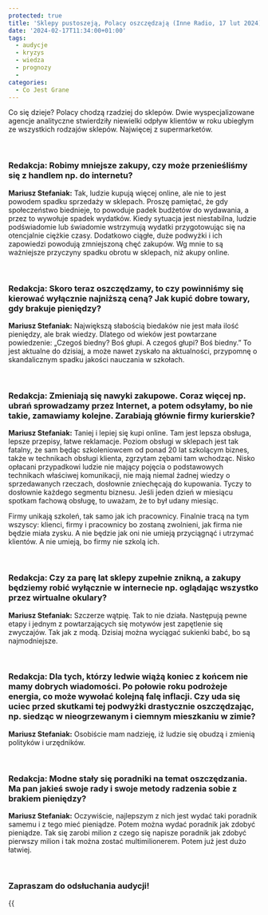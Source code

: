 ```yaml
---
protected: true
title: 'Sklepy pustoszeją, Polacy oszczędzają (Inne Radio, 17 lut 2024)'
date: '2024-02-17T11:34:00+01:00'
tags:
  - audycje
  - kryzys
  - wiedza
  - prognozy
  - 
categories:
  - Co Jest Grane
---
```

Co się dzieje? Polacy chodzą rzadziej do sklepów. Dwie wyspecjalizowane agencje analityczne stwierdziły niewielki odpływ klientów w roku ubiegłym ze wszystkich rodzajów sklepów. Najwięcej z supermarketów.

<br>
 
### Redakcja: Robimy mniejsze zakupy, czy może przenieśliśmy się z handlem np. do internetu?

**Mariusz Stefaniak:**  Tak, ludzie kupują więcej online, ale nie to jest powodem spadku sprzedaży w sklepach. Proszę pamiętać, że gdy społeczeństwo biednieje, to powoduje  padek budżetów do wydawania, a przez to wywołuje spadek wydatków. Kiedy sytuacja jest niestabilna, ludzie podświadomie lub świadomie wstrzymują wydatki przygotowując się na  otencjalnie ciężkie czasy. Dodatkowo ciągłe, duże podwyżki i ich zapowiedzi powodują zmniejszoną chęć zakupów. Wg mnie to są ważniejsze przyczyny spadku obrotu w sklepach, niż  akupy online.
 
<br>
 
### Redakcja: Skoro teraz oszczędzamy, to czy powinniśmy się kierować wyłącznie najniższą ceną? Jak kupić dobre towary, gdy brakuje pieniędzy?

**Mariusz Stefaniak:** Największą słabością biedaków nie jest mała ilość pieniędzy, ale brak wiedzy. Dlatego od wieków jest powtarzane powiedzenie: „Czegoś biedny? Boś głupi. A czegoś głupi? Boś biedny.” To jest aktualne do dzisiaj, a może nawet zyskało na aktualności, przypomnę o skandalicznym spadku jakości nauczania w szkołach. 
 
<br>
 
### Redakcja: Zmieniają się nawyki zakupowe. Coraz więcej np. ubrań sprowadzamy przez Internet, a potem odsyłamy, bo nie takie, zamawiamy kolejne. Zarabiają głównie firmy kurierskie?

**Mariusz Stefaniak:** Taniej i lepiej się kupi online. Tam jest lepsza obsługa, lepsze przepisy, łatwe reklamacje. Poziom obsługi w sklepach jest tak fatalny, że sam będąc szkoleniowcem od ponad 20 lat szkolącym biznes, także w technikach obsługi klienta, zgrzytam zębami tam wchodząc. Nisko opłacani przypadkowi ludzie nie mający pojęcia o podstawowych technikach właściwej komunikacji, nie mają niemal żadnej wiedzy o sprzedawanych rzeczach, dosłownie zniechęcają do kupowania. Tyczy to dosłownie każdego segmentu biznesu. Jeśli jeden dzień w miesiącu spotkam fachową obsługę, to uważam, że to był udany miesiąc.

Firmy unikają szkoleń, tak samo jak ich pracownicy. Finalnie tracą na tym wszyscy: klienci, firmy i pracownicy bo zostaną zwolnieni, jak firma nie będzie miała zysku. A nie będzie jak oni nie umieją przyciągnąć i utrzymać klientów. A nie umieją, bo firmy nie szkolą ich. 
 
<br>
 
### Redakcja:  Czy za parę lat sklepy zupełnie znikną, a zakupy będziemy robić wyłącznie w internecie np. oglądając wszystko przez wirtualne okulary?

**Mariusz Stefaniak:** Szczerze wątpię. Tak to nie działa. Następują pewne etapy i jednym z powtarzających się motywów jest zapętlenie się zwyczajów. Tak jak z modą. Dzisiaj można wyciągać sukienki babć, bo są najmodniejsze. 
 
<br>
 
### Redakcja:  Dla tych, którzy ledwie wiążą koniec z końcem nie mamy dobrych wiadomości. Po połowie roku podrożeje energia, co może wywołać kolejną falę inflacji. Czy uda się uciec przed skutkami tej podwyżki drastycznie oszczędzając, np. siedząc w nieogrzewanym i ciemnym mieszkaniu w zimie?

**Mariusz Stefaniak:**  Osobiście mam nadzieję, iż ludzie się obudzą i zmienią polityków i urzędników. 
 
<br>
 
### Redakcja:  Modne stały się poradniki na temat oszczędzania. Ma pan jakieś swoje rady i swoje metody radzenia sobie z brakiem pieniędzy?

**Mariusz Stefaniak:** Oczywiście, najlepszym z nich jest wydać taki poradnik samemu i z tego mieć pieniądze. Potem można wydać poradnik jak zdobyć pieniądze. Tak się zarobi milion z czego się napisze poradnik jak zdobyć pierwszy milion i tak można zostać multimilionerem. Potem już jest dużo
łatwiej. 
 
<br>

### Zapraszam do odsłuchania audycji!

{{<audio src="audio/CJG_54_2024_02_17.mp3" caption="Zapis audycji CJG, publikowanej na łamach Innego Radia Głuchołazy w dniu 17 lutego 2024">}}
